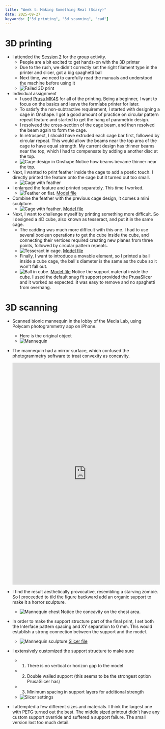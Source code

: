 ```yaml
---
title: "Week 4: Making Something Real (Scary)"
date: 2025-09-27
keywords: ["3d printing", "3d scanning", "cad"]
---
```


# 3D printing

- I attended the [Session 2](https://fab.cba.mit.edu/classes/MAS.863/CBA/group_assignments/week4/) for the group activity.
  - People are a bit excited to get hands-on with the 3D printer
  - Due to the rush, we didn't correctly set the right filament type in the printer and slicer, got a big spaghetti ball
  - Next time, we need to carefully read the manuals and understood the machine before using it
  - ![Failed 3D print](./media//nozzle-clog.webp)
- Individual assignment
  - I used [Prusa MK4S](https://www.prusa3d.com/product/original-prusa-mk4s-3d-printer-5/) for all of the printing. Being a beginner, I want to focus on the basics and leave the formlabs printer for later.
  - To satisfy the non-subtractive requirement, I started with designing a cage in Onshape. I got a good amount of practice on circular pattern repeat feature and started to get the hang of parametric design.
  - I resolveed the cross-section of the cage beam, and then resolved the beam again to form the cage.
  - In retrospect, I should have extruded each cage bar first, followed by circular repeat. This would allow the beams near the top area of the cage to have equal strength. My current design has thinner beams near the top, which I had to compensate by adding a another disc at the top.
  - ![Cage design in Onshape](./media/cage-cad-v1.webp) Notice how beams became thinner near the top.
- Next, I wanted to print feather inside the cage to add a poetic touch. I directly printed the feature onto the cage but it turned out too small.
  - ![Cage with feather](./media/cage-v2.webp)
- I enlarged the feature and printed separately. This time I worked.
  - ![Feather on flat](./media/feather-flat.webp). [Model file](./models/feather.obj)
- Combine the feather with the previous cage design, it comes a mini sculpture.
  - ![Cage with feather](./media/cage-v3.webp). [Model file](./models/cage.obj)
- Next, I want to challenge myself by printing something more difficult. So I designed a 4D cube, also known as tesseract, and put it in the same cage.
  - The cadding was much more difficult with this one. I had to use several boolean operations to get the cube inside the cube, and connecting their vertices required creating new planes from three points, followed by circular pattern repeats.
  - ![Tesseract in cage](./media/cube-in-cage.webp). [Model file](./models/cube-in-cage.obj)
  - Finally, I want to introduce a movable element, so I printed a ball inside a cube cage, the ball's diameter is the same as the cube so it won't fall out.
  - ![Ball in cube](./media//ball-in-cube.webp). [Model file](./models/ball-in-cube.obj) Notice the support material inside the cube. I used the default snug fit support provided the PrusaSlicer and it worked as expected: it was easy to remove and no spaghetti from overhang.

# 3D scanning

- Scanned bionic mannequin in the lobby of the Media Lab, using Polycam photogrammetry app on iPhone.
  - Here is the original object
  - ![Mannequin](./media/ironman-photo.webp)
- The mannequin had a mirror surface, which confused the photogrammetry software to treat convexity as concavity.

  <iframe src="https://poly.cam/capture/919E7813-8CB6-4461-B14A-C7DB4EEA701F/embed" title="Polycam capture viewer" style="height:100%;width:100%;max-height:720px;max-width:1280px;min-height:280px;min-width:280px" frameborder="0"></iframe>

- I find the result aesthetically provocative, resembling a starving zombie. So I proceeded to tild the figure backward add an organic support to make it a horror sculpture.
  - ![Mannequin chest](./media/ironman-clay.webp) Notice the concavity on the chest area.
- In order to make the support structure part of the final print, I set both the Interface pattern spacing and XY separation to 0 mm. This would establish a strong connection between the support and the model.
  - ![Mannequin sculpture](./media/ironman-slicer.webp) [Slicer file](./models/ironman.3mf)
- I extensively customized the support structure to make sure
  - 1. There is no vertical or horizon gap to the model
  - 2. Double walled support (this seems to be the strongest option PrusaSlicer has)
  - 3. Minimum spacing in support layers for additional strength
  - ![Slicer settings](./media/slicer-config.webp)
- I attempted a few different sizes and materials. I think the largest one with PETG turned out the best. The middle sized printout didn't have any custom support override and suffered a support failure. The small version lost too much detail.
